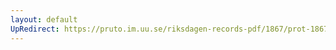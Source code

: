 ```yaml
---
layout: default
UpRedirect: https://pruto.im.uu.se/riksdagen-records-pdf/1867/prot-1867--ak--125/prot-1867--ak--125_001.pdf
---
```

